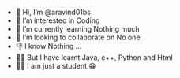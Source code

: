 - 👋 Hi, I’m @aravind01bs
- 👀 I’m interested in Coding
- 🌱 I’m currently learning Nothing much
- 💞️ I’m looking to collaborate on No one
- 👎 I know Nothing ...
- 🧑‍💻 But I have learnt Java, c++, Python and Html 
- 🧑‍🎓 I am just a student 😁

<!---
aravind01bs/aravind01bs is a ✨ special ✨ repository because its `README.md` (this file) appears on your GitHub profile.
You can click the Preview link to take a look at your changes.
--->
